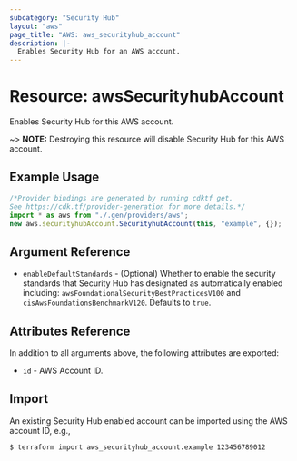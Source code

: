 ```yaml
---
subcategory: "Security Hub"
layout: "aws"
page_title: "AWS: aws_securityhub_account"
description: |-
  Enables Security Hub for an AWS account.
---
```


# Resource: awsSecurityhubAccount

Enables Security Hub for this AWS account.

\~> **NOTE:** Destroying this resource will disable Security Hub for this AWS account.

## Example Usage

```typescript
/*Provider bindings are generated by running cdktf get.
See https://cdk.tf/provider-generation for more details.*/
import * as aws from "./.gen/providers/aws";
new aws.securityhubAccount.SecurityhubAccount(this, "example", {});

```

## Argument Reference

* `enableDefaultStandards` - (Optional) Whether to enable the security standards that Security Hub has designated as automatically enabled including: `awsFoundationalSecurityBestPracticesV100` and `cisAwsFoundationsBenchmarkV120`. Defaults to `true`.

## Attributes Reference

In addition to all arguments above, the following attributes are exported:

* `id` - AWS Account ID.

## Import

An existing Security Hub enabled account can be imported using the AWS account ID, e.g.,

```console
$ terraform import aws_securityhub_account.example 123456789012
```
